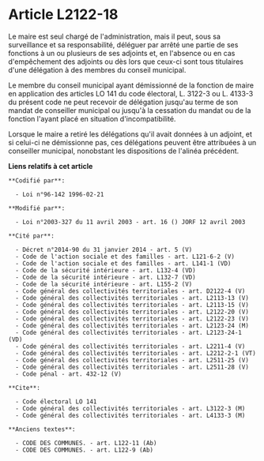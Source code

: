 # Article L2122-18

Le maire est seul chargé de l'administration, mais il peut, sous sa surveillance et sa responsabilité, déléguer par arrêté
une partie de ses fonctions à un ou plusieurs de ses adjoints et, en l'absence ou en cas d'empêchement des adjoints ou dès
lors que ceux-ci sont tous titulaires d'une délégation à des membres du conseil municipal.

Le membre du conseil municipal ayant démissionné de la fonction de maire en application des articles LO 141 du code
électoral, L. 3122-3 ou L. 4133-3 du présent code ne peut recevoir de délégation jusqu'au terme de son mandat de conseiller
municipal ou jusqu'à la cessation du mandat ou de la fonction l'ayant placé en situation d'incompatibilité.

Lorsque le maire a retiré les délégations qu'il avait données à un adjoint, et si celui-ci ne démissionne pas, ces
délégations peuvent être attribuées à un conseiller municipal, nonobstant les dispositions de l'alinéa précédent.

**Liens relatifs à cet article**

	**Codifié par**:

	  - Loi n°96-142 1996-02-21

	**Modifié par**:

	  - Loi n°2003-327 du 11 avril 2003 - art. 16 () JORF 12 avril 2003

	**Cité par**:

	  - Décret n°2014-90 du 31 janvier 2014 - art. 5 (V)
	  - Code de l'action sociale et des familles - art. L121-6-2 (V)
	  - Code de l'action sociale et des familles - art. L141-1 (VD)
	  - Code de la sécurité intérieure - art. L132-4 (VD)
	  - Code de la sécurité intérieure - art. L132-7 (VD)
	  - Code de la sécurité intérieure - art. L155-2 (V)
	  - Code général des collectivités territoriales - art. D2122-4 (V)
	  - Code général des collectivités territoriales - art. L2113-13 (V)
	  - Code général des collectivités territoriales - art. L2113-15 (V)
	  - Code général des collectivités territoriales - art. L2122-20 (V)
	  - Code général des collectivités territoriales - art. L2122-23 (V)
	  - Code général des collectivités territoriales - art. L2123-24 (M)
	  - Code général des collectivités territoriales - art. L2123-24-1 (VD)
	  - Code général des collectivités territoriales - art. L2211-4 (V)
	  - Code général des collectivités territoriales - art. L2212-2-1 (VT)
	  - Code général des collectivités territoriales - art. L2511-25 (V)
	  - Code général des collectivités territoriales - art. L2511-28 (V)
	  - Code pénal - art. 432-12 (V)

	**Cite**:

	  - Code électoral LO 141
	  - Code général des collectivités territoriales - art. L3122-3 (M)
	  - Code général des collectivités territoriales - art. L4133-3 (M)

	**Anciens textes**:

	  - CODE DES COMMUNES. - art. L122-11 (Ab)
	  - CODE DES COMMUNES. - art. L122-9 (Ab)
